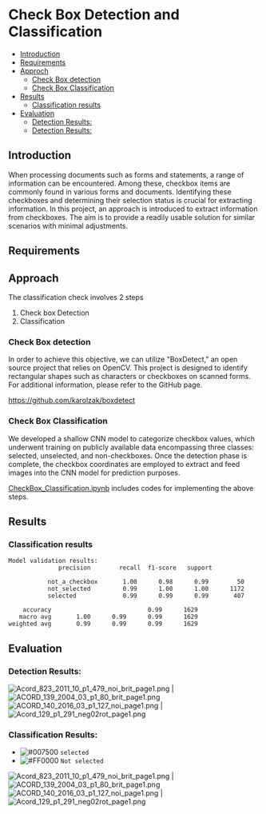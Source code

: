 # Check Box Detection and Classification
[](#)
  - [Introduction](#introduction)
  - [Requirements](#requirements)
  - [Approch](#approch)
    - [Check Box detection](#check-box-detection)
    - [Check Box Classification](#check-box-classification)
  - [Results](#results)
    - [Classification results](#classification-results)
  - [Evaluation](#evaluation)
    - [Detection Results:](#detection-results)
    - [Detection Results:](#detection-results-1)

## Introduction

When processing documents such as forms and statements, a range of information can be encountered. Among these, checkbox items are commonly found in various forms and documents. Identifying these checkboxes and determining their selection status is crucial for extracting information. In this project, an approach is introduced to extract information from checkboxes. The aim is to provide a readily usable solution for similar scenarios with minimal adjustments.       

## Requirements

## Approach
The classification check involves 2 steps
1. Check box Detection
2. Classification
   
### Check Box detection
In order to achieve this objective, we can utilize "BoxDetect," an open source project that relies on OpenCV. This project is designed to identify rectangular shapes such as characters or checkboxes on scanned forms. For additional information, please refer to the GitHub page.

 https://github.com/karolzak/boxdetect

### Check Box Classification
We developed a shallow CNN model to categorize checkbox values, which underwent training on publicly available data encompassing three classes: selected, unselected, and non-checkboxes. Once the detection phase is complete, the checkbox coordinates are employed to extract and feed images into the CNN model for prediction purposes.

[CheckBox_Classification.ipynb](CheckBox_Classification.ipynb)  includes codes for implementing the above steps.  

## Results


### Classification results
```
Model validation results:
              precision        recall  f1-score   support

           not_a_checkbox       1.00      0.98      0.99        50
           not_selected         0.99      1.00      1.00      1172
           selected             0.99      0.99      0.99       407

    accuracy                           0.99      1629
   macro avg       1.00      0.99      0.99      1629
weighted avg       0.99      0.99      0.99      1629
```



## Evaluation

### Detection Results:
![](imgs/Detection.png  "Acord_823_2011_10_p1_479_noi_brit_page1.png") | ![](imgs/Detection1.png  "ACORD_139_2004_03_p1_80_brit_page1.png")
![](imgs/Detection2.png "ACORD_140_2016_03_p1_127_noi_page1.png") | ![](imgs/Detection3.png  "Acord_129_p1_291_neg02rot_page1.png")

### Classification Results:
- ![#007500](https://via.placeholder.com/15/007500/007500.png) `selected`
- ![#FF0000](https://via.placeholder.com/15/FF0000/FF0000.png) `Not selected`

![](imgs/Classification.png  "Acord_823_2011_10_p1_479_noi_brit_page1.png") | ![](imgs/Classification1.png  "ACORD_139_2004_03_p1_80_brit_page1.png")
![](imgs/Classification2.png "ACORD_140_2016_03_p1_127_noi_page1.png") | ![](imgs/Classification3.png  "Acord_129_p1_291_neg02rot_page1.png")




